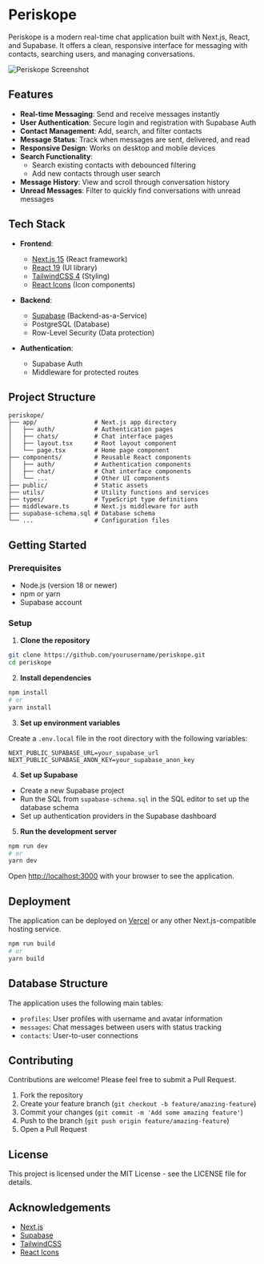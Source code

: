 # Periskope

Periskope is a modern real-time chat application built with Next.js, React, and Supabase. It offers a clean, responsive interface for messaging with contacts, searching users, and managing conversations.

![Periskope Screenshot](public/screenshot.png)

## Features

- **Real-time Messaging**: Send and receive messages instantly
- **User Authentication**: Secure login and registration with Supabase Auth
- **Contact Management**: Add, search, and filter contacts
- **Message Status**: Track when messages are sent, delivered, and read
- **Responsive Design**: Works on desktop and mobile devices
- **Search Functionality**: 
  - Search existing contacts with debounced filtering
  - Add new contacts through user search
- **Message History**: View and scroll through conversation history
- **Unread Messages**: Filter to quickly find conversations with unread messages

## Tech Stack

- **Frontend**:
  - [Next.js 15](https://nextjs.org/) (React framework)
  - [React 19](https://react.dev/) (UI library)
  - [TailwindCSS 4](https://tailwindcss.com/) (Styling)
  - [React Icons](https://react-icons.github.io/react-icons/) (Icon components)

- **Backend**:
  - [Supabase](https://supabase.com/) (Backend-as-a-Service)
  - PostgreSQL (Database)
  - Row-Level Security (Data protection)

- **Authentication**:
  - Supabase Auth
  - Middleware for protected routes

## Project Structure

```
periskope/
├── app/                # Next.js app directory
│   ├── auth/           # Authentication pages
│   ├── chats/          # Chat interface pages
│   ├── layout.tsx      # Root layout component
│   └── page.tsx        # Home page component
├── components/         # Reusable React components
│   ├── auth/           # Authentication components
│   ├── chat/           # Chat interface components
│   └── ...             # Other UI components
├── public/             # Static assets
├── utils/              # Utility functions and services
├── types/              # TypeScript type definitions
├── middleware.ts       # Next.js middleware for auth
├── supabase-schema.sql # Database schema
└── ...                 # Configuration files
```

## Getting Started

### Prerequisites

- Node.js (version 18 or newer)
- npm or yarn
- Supabase account

### Setup

1. **Clone the repository**

```bash
git clone https://github.com/yourusername/periskope.git
cd periskope
```

2. **Install dependencies**

```bash
npm install
# or
yarn install
```

3. **Set up environment variables**

Create a `.env.local` file in the root directory with the following variables:

```
NEXT_PUBLIC_SUPABASE_URL=your_supabase_url
NEXT_PUBLIC_SUPABASE_ANON_KEY=your_supabase_anon_key
```

4. **Set up Supabase**

- Create a new Supabase project
- Run the SQL from `supabase-schema.sql` in the SQL editor to set up the database schema
- Set up authentication providers in the Supabase dashboard

5. **Run the development server**

```bash
npm run dev
# or
yarn dev
```

Open [http://localhost:3000](http://localhost:3000) with your browser to see the application.

## Deployment

The application can be deployed on [Vercel](https://vercel.com/) or any other Next.js-compatible hosting service.

```bash
npm run build
# or
yarn build
```

## Database Structure

The application uses the following main tables:
- `profiles`: User profiles with username and avatar information
- `messages`: Chat messages between users with status tracking
- `contacts`: User-to-user connections

## Contributing

Contributions are welcome! Please feel free to submit a Pull Request.

1. Fork the repository
2. Create your feature branch (`git checkout -b feature/amazing-feature`)
3. Commit your changes (`git commit -m 'Add some amazing feature'`)
4. Push to the branch (`git push origin feature/amazing-feature`)
5. Open a Pull Request

## License

This project is licensed under the MIT License - see the LICENSE file for details.

## Acknowledgements

- [Next.js](https://nextjs.org/)
- [Supabase](https://supabase.com/)
- [TailwindCSS](https://tailwindcss.com/)
- [React Icons](https://react-icons.github.io/react-icons/)
